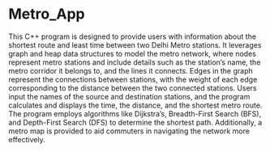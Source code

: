 # Metro_App
This C++ program is designed to provide users with information about the shortest route and least time between two Delhi Metro stations. It leverages graph and heap data structures to model the metro network, where nodes represent metro stations and include details such as the station’s name, the metro corridor it belongs to, and the lines it connects. Edges in the graph represent the connections between stations, with the weight of each edge corresponding to the distance between the two connected stations. Users input the names of the source and destination stations, and the program calculates and displays the time, the distance, and the shortest metro route. The program employs algorithms like Dijkstra’s, Breadth-First Search (BFS), and Depth-First Search (DFS) to determine the shortest path. Additionally, a metro map is provided to aid commuters in navigating the network more effectively.
